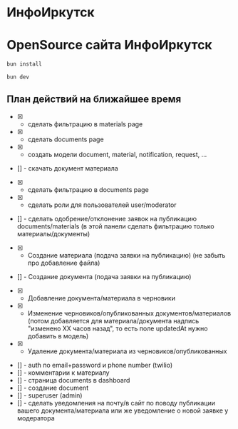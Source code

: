 # ИнфоИркутск

# OpenSource сайта ИнфоИркутск

```bash
bun install
```

```bash
bun dev
```

## План действий на ближайшее время

- [x] - сделать фильтрацию в materials page
- [x] - сделать documents page
- [x] - создать модели document, material, notification, request, ...
- [] - скачать документ материала
- [x] - сделать фильтрацию в documents page
- [x] - сделать роли для пользователей user/moderator
- [] - сделать одобрение/отклонение заявок на публикацию documents/materials (в этой панели сделать фильтрацию только материалы/документы)
- [x] - Создание материала (подача заявки на публикацию) (не забыть про добавление файла)
- [] - Создание документа (подача заявки на публикацию)
- [x] - Добавление документа/материала в черновики
- [x] - Изменение черновиков/опубликованных документов/материалов (потом добавляется для материала/документа надпись "изменено XX часов назад", то есть поле updatedAt нужно добавить в модель)
- [x] - Удаление документа/материала из черновиков/опубликованных

- [] - auth по email+password и phone number (twilio)
- [] - комментарии к материалу
- [] - страница documents в dashboard
- [] - создание document
- [] - superuser (admin)
- [] - сделать уведомления на почту/в сайт по поводу публикации вашего документа/материала или же уведомление о новой заявке у модератора
